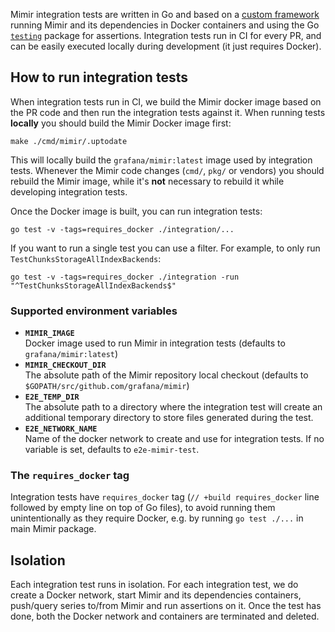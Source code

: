 Mimir integration tests are written in Go and based on a [custom framework](https://github.com/grafana/mimir/tree/main/integration/e2e) running Mimir and its dependencies in Docker containers and using the Go [`testing`](https://golang.org/pkg/testing/) package for assertions. Integration tests run in CI for every PR, and can be easily executed locally during development (it just requires Docker).

## How to run integration tests

When integration tests run in CI, we build the Mimir docker image based on the PR code and then run the integration tests against it. When running tests **locally** you should build the Mimir Docker image first:

```
make ./cmd/mimir/.uptodate
```

This will locally build the `grafana/mimir:latest` image used by integration tests. Whenever the Mimir code changes (`cmd/`, `pkg/` or vendors) you should rebuild the Mimir image, while it's **not** necessary to rebuild it while developing integration tests.

Once the Docker image is built, you can run integration tests:

```
go test -v -tags=requires_docker ./integration/...
```

If you want to run a single test you can use a filter. For example, to only run `TestChunksStorageAllIndexBackends`:

```
go test -v -tags=requires_docker ./integration -run "^TestChunksStorageAllIndexBackends$"
```

### Supported environment variables

- **`MIMIR_IMAGE`**<br />
  Docker image used to run Mimir in integration tests (defaults to `grafana/mimir:latest`)
- **`MIMIR_CHECKOUT_DIR`**<br />
  The absolute path of the Mimir repository local checkout (defaults to `$GOPATH/src/github.com/grafana/mimir`)
- **`E2E_TEMP_DIR`**<br />
  The absolute path to a directory where the integration test will create an additional temporary directory to store files generated during the test.
- **`E2E_NETWORK_NAME`**<br />
  Name of the docker network to create and use for integration tests. If no variable is set, defaults to `e2e-mimir-test`.

### The `requires_docker` tag

Integration tests have `requires_docker` tag (`// +build requires_docker` line followed by empty line on top of Go files), to avoid running them unintentionally as they require Docker, e.g. by running `go test ./...` in main Mimir package.

## Isolation

Each integration test runs in isolation. For each integration test, we do create a Docker network, start Mimir and its dependencies containers, push/query series to/from Mimir and run assertions on it. Once the test has done, both the Docker network and containers are terminated and deleted.
